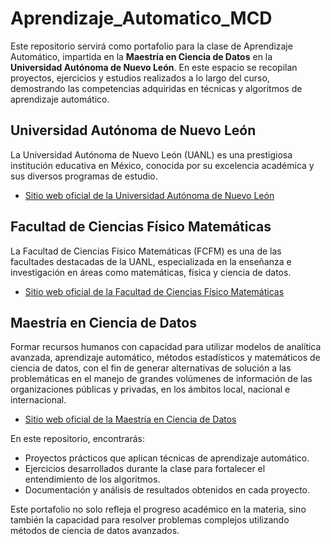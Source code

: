 # Aprendizaje_Automatico_MCD

Este repositorio servirá como portafolio para la clase de Aprendizaje Automático, impartida en la **Maestría en Ciencia de Datos** en la **Universidad Autónoma de Nuevo León**. En este espacio se recopilan proyectos, ejercicios y estudios realizados a lo largo del curso, demostrando las competencias adquiridas en técnicas y algoritmos de aprendizaje automático.

## Universidad Autónoma de Nuevo León
La Universidad Autónoma de Nuevo León (UANL) es una prestigiosa institución educativa en México, conocida por su excelencia académica y sus diversos programas de estudio.

- [Sitio web oficial de la Universidad Autónoma de Nuevo León](http://www.uanl.mx/)

## Facultad de Ciencias Físico Matemáticas
La Facultad de Ciencias Físico Matemáticas (FCFM) es una de las facultades destacadas de la UANL, especializada en la enseñanza e investigación en áreas como matemáticas, física y ciencia de datos.

- [Sitio web oficial de la Facultad de Ciencias Físico Matemáticas](http://www.fcfm.uanl.mx/)

## Maestría en Ciencia de Datos
Formar recursos humanos con capacidad para utilizar modelos de analítica avanzada, aprendizaje automático, métodos estadísticos y matemáticos de ciencia de datos, con el fin de generar alternativas de solución a las problemáticas en el manejo de grandes volúmenes de información de las organizaciones públicas y privadas, en los ámbitos local, nacional e internacional.

- [Sitio web oficial de la Maestría en Ciencia de Datos](https://www.fcfm.uanl.mx/posgrados/maestria-en-ciencia-de-datos)

En este repositorio, encontrarás:

- Proyectos prácticos que aplican técnicas de aprendizaje automático.
- Ejercicios desarrollados durante la clase para fortalecer el entendimiento de los algoritmos.
- Documentación y análisis de resultados obtenidos en cada proyecto.

Este portafolio no solo refleja el progreso académico en la materia, sino también la capacidad para resolver problemas complejos utilizando métodos de ciencia de datos avanzados.
